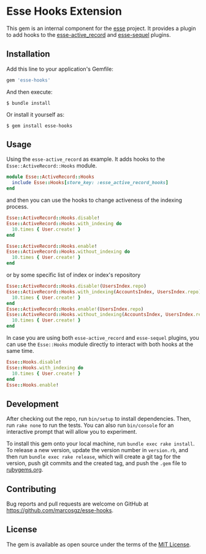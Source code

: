 # Esse Hooks Extension

This gem is an internal component for the [esse](https://github.com/marcosgz/esse) project. It provides a plugin to add hooks to the [esse-active_record](https://github.com/marcosgz/esse-active_record) and [esse-sequel](https://github.com/marcosgz/esse-sequel) plugins.

## Installation

Add this line to your application's Gemfile:

```ruby
gem 'esse-hooks'
```

And then execute:

    $ bundle install

Or install it yourself as:

    $ gem install esse-hooks

## Usage

Using the `esse-active_record` as example. It adds hooks to the `Esse::ActiveRecord::Hooks` module.

```ruby
module Esse::ActiveRecord::Hooks
  include Esse::Hooks[store_key: :esse_active_record_hooks]
end
```

and then you can use the hooks to change activeness of the indexing process.

```ruby
Esse::ActiveRecord::Hooks.disable!
Esse::ActiveRecord::Hooks.with_indexing do
  10.times { User.create! }
end

Esse::ActiveRecord::Hooks.enable!
Esse::ActiveRecord::Hooks.without_indexing do
  10.times { User.create! }
end
```

or by some specific list of index or index's repository

```ruby
Esse::ActiveRecord::Hooks.disable!(UsersIndex.repo)
Esse::ActiveRecord::Hooks.with_indexing(AccountsIndex, UsersIndex.repo) do
  10.times { User.create! }
end
Esse::ActiveRecord::Hooks.enable!(UsersIndex.repo)
Esse::ActiveRecord::Hooks.without_indexing(AccountsIndex, UsersIndex.repo) do
  10.times { User.create! }
end
```

In case you are using both `esse-active_record` and `esse-sequel` plugins, you can use the `Esse::Hooks` module directly to interact with both hooks at the same time.

```ruby
Esse::Hooks.disable!
Esse::Hooks.with_indexing do
  10.times { User.create! }
end
Esse::Hooks.enable!
```


## Development

After checking out the repo, run `bin/setup` to install dependencies. Then, run `rake none` to run the tests. You can also run `bin/console` for an interactive prompt that will allow you to experiment.

To install this gem onto your local machine, run `bundle exec rake install`. To release a new version, update the version number in `version.rb`, and then run `bundle exec rake release`, which will create a git tag for the version, push git commits and the created tag, and push the `.gem` file to [rubygems.org](https://rubygems.org).

## Contributing

Bug reports and pull requests are welcome on GitHub at https://github.com/marcosgz/esse-hooks.

## License

The gem is available as open source under the terms of the [MIT License](https://opensource.org/licenses/MIT).
